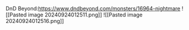 DnD Beyond:https://www.dndbeyond.com/monsters/16964-nightmare
![[Pasted image 20240924012511.png]]
![[Pasted image 20240924012516.png]]